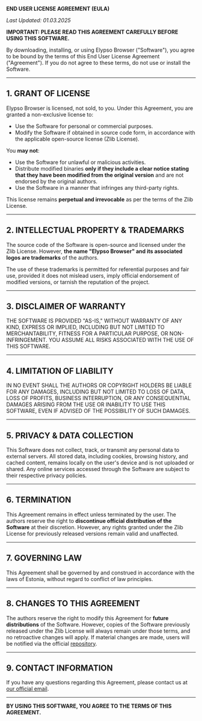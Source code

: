 **END USER LICENSE AGREEMENT (EULA)**

_Last Updated: 01.03.2025_

**IMPORTANT: PLEASE READ THIS AGREEMENT CAREFULLY BEFORE USING THIS SOFTWARE.**

By downloading, installing, or using Elypso Browser ("Software"), you agree to be bound by the terms of this End User License Agreement ("Agreement"). If you do not agree to these terms, do not use or install the Software.

---

## 1. **GRANT OF LICENSE**

Elypso Browser is licensed, not sold, to you. Under this Agreement, you are granted a non-exclusive license to:
- Use the Software for personal or commercial purposes.
- Modify the Software if obtained in source code form, in accordance with the applicable open-source license (Zlib License).

You **may not**:
- Use the Software for unlawful or malicious activities.
- Distribute modified binaries **only if they include a clear notice stating that they have been modified from the original version** and are not endorsed by the original authors.
- Use the Software in a manner that infringes any third-party rights.

This license remains **perpetual and irrevocable** as per the terms of the Zlib License.

---

## 2. **INTELLECTUAL PROPERTY & TRADEMARKS**

The source code of the Software is open-source and licensed under the Zlib License. However, **the name "Elypso Browser" and its associated logos are trademarks** of the authors. 

The use of these trademarks is permitted for referential purposes and fair use, provided it does not mislead users, imply official endorsement of modified versions, or tarnish the reputation of the project.

---

## 3. **DISCLAIMER OF WARRANTY**

THE SOFTWARE IS PROVIDED "AS-IS," WITHOUT WARRANTY OF ANY KIND, EXPRESS OR IMPLIED, INCLUDING BUT NOT LIMITED TO MERCHANTABILITY, FITNESS FOR A PARTICULAR PURPOSE, OR NON-INFRINGEMENT. YOU ASSUME ALL RISKS ASSOCIATED WITH THE USE OF THIS SOFTWARE.

---

## 4. **LIMITATION OF LIABILITY**

IN NO EVENT SHALL THE AUTHORS OR COPYRIGHT HOLDERS BE LIABLE FOR ANY DAMAGES, INCLUDING BUT NOT LIMITED TO LOSS OF DATA, LOSS OF PROFITS, BUSINESS INTERRUPTION, OR ANY CONSEQUENTIAL DAMAGES ARISING FROM THE USE OR INABILITY TO USE THIS SOFTWARE, EVEN IF ADVISED OF THE POSSIBILITY OF SUCH DAMAGES.

---

## 5. **PRIVACY & DATA COLLECTION**

This Software does not collect, track, or transmit any personal data to external servers. All stored data, including cookies, browsing history, and cached content, remains locally on the user's device and is not uploaded or shared. Any online services accessed through the Software are subject to their respective privacy policies.

---

## 6. **TERMINATION**

This Agreement remains in effect unless terminated by the user. The authors reserve the right to **discontinue official distribution of the Software** at their discretion. However, any rights granted under the Zlib License for previously released versions remain valid and unaffected.

---

## 7. **GOVERNING LAW**

This Agreement shall be governed by and construed in accordance with the laws of Estonia, without regard to conflict of law principles.

---

## 8. **CHANGES TO THIS AGREEMENT**

The authors reserve the right to modify this Agreement for **future distributions** of the Software. However, copies of the Software previously released under the Zlib License will always remain under those terms, and no retroactive changes will apply. If material changes are made, users will be notified via the official [repository](https://github.com/Lost-Empire-Entertainment/Elypso-browser).

---

## 9. **CONTACT INFORMATION**

If you have any questions regarding this Agreement, please contact us at [our official email](mailto:sanderveski@gmail.com).

---

**BY USING THIS SOFTWARE, YOU AGREE TO THE TERMS OF THIS AGREEMENT.**
